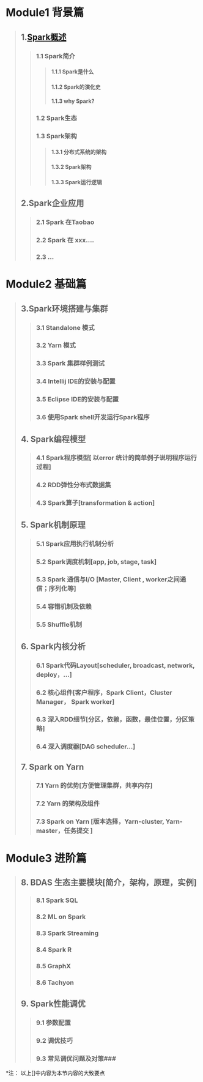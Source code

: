 # Module1  背景篇
>## 1.[Spark概述](../master/chapters/chapter1.md)
>>### 1.1 Spark简介
>>>#### 1.1.1 Spark是什么
>>>#### 1.1.2 Spark的演化史
>>>#### 1.1.3 why Spark?
>>### 1.2 Spark生态
>>### 1.3 Spark架构
>>>#### 1.3.1 分布式系统的架构
>>>#### 1.3.2 Spark架构
>>>#### 1.3.3 Spark运行逻辑
>## 2.Spark企业应用 ##
>>### 2.1 Spark 在Taobao ###
>>### 2.2 Spark 在 xxx…. ###
>>### 2.3 … ###

# Module2  基础篇 #
>## 3.Spark环境搭建与集群 ##
>>### 3.1 Standalone 模式 ###
>>### 3.2 Yarn 模式 ###
>>### 3.3 Spark 集群样例测试 ###
>>### 3.4 Intellij IDE的安装与配置 ###
>>### 3.5 Eclipse IDE的安装与配置 ###
>>### 3.6 使用Spark shell开发运行Spark程序 ###
>## 4. Spark编程模型 ##
>>### 4.1 Spark程序模型[ 以error 统计的简单例子说明程序运行过程] ###
>>### 4.2 RDD弹性分布式数据集 ###
>>### 4.3 Spark算子[transformation & action] ###
>## 5. Spark机制原理 ##
>>### 5.1 Spark应用执行机制分析 ###
>>### 5.2 Spark调度机制[app, job, stage, task] ###
>>### 5.3 Spark 通信与I/O [Master, Client , worker之间通信；序列化等] ###
>>### 5.4 容错机制及依赖 ###
>>### 5.5 Shuffle机制 ###
>## 6. Spark内核分析 ##
>>### 6.1 Spark代码Layout[scheduler, broadcast, network, deploy，…] ###
>>### 6.2 核心组件[客户程序，Spark Client，Cluster Manager， Spark worker] ###
>>### 6.3 深入RDD细节[分区，依赖，函数，最佳位置，分区策略] ###
>>### 6.4 深入调度器[DAG scheduler…] ###
>## 7. Spark on Yarn ##
>>### 7.1 Yarn 的优势[方便管理集群，共享内存] ###
>>### 7.2 Yarn 的架构及组件 ###
>>### 7.3 Spark on Yarn [版本选择，Yarn-cluster, Yarn-master，任务提交 ] ###

# Module3 进阶篇 #
>## 8. BDAS 生态主要模块[简介，架构，原理，实例] ##
>>### 8.1 Spark SQL ###
>>### 8.2 ML on Spark ###
>>### 8.3 Spark Streaming ###
>>### 8.4 Spark R ###
>>### 8.5 GraphX ###
>>### 8.6 Tachyon ###
>## 9. Spark性能调优 ##
>>### 9.1 参数配置 ###
>>### 9.2 调优技巧 ###
>>### 9.3 常见调优问题及对策###


*注： 以上[]中内容为本节内容的大致要点
